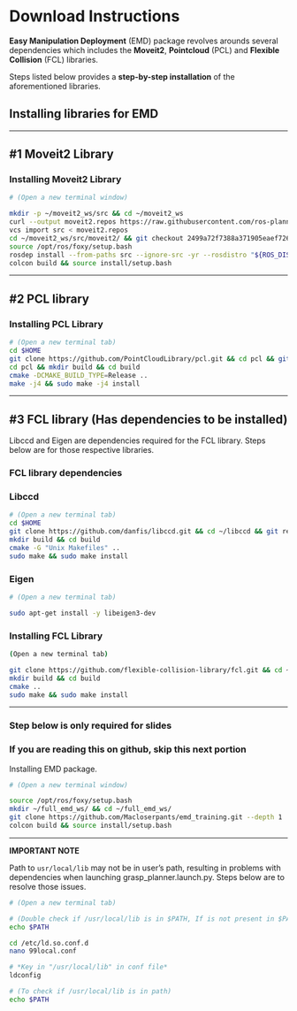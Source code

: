 # Download Instructions

**Easy Manipulation Deployment** (EMD) package revolves arounds several dependencies which includes the **Moveit2**, **Pointcloud** (PCL) and **Flexible Collision** (FCL) libraries.   

Steps listed below provides a **step-by-step installation** of the aforementioned libraries.

## Installing libraries for EMD
--------------------
## #1 Moveit2 Library

### Installing Moveit2 Library
```bash
# (Open a new terminal window)

mkdir -p ~/moveit2_ws/src && cd ~/moveit2_ws
curl --output moveit2.repos https://raw.githubusercontent.com/ros-planning/moveit2/main/moveit2.repos
vcs import src < moveit2.repos
cd ~/moveit2_ws/src/moveit2/ && git checkout 2499a72f7388a371905eaef72685fcfaae04335a && cd ~/moveit2_ws
source /opt/ros/foxy/setup.bash
rosdep install --from-paths src --ignore-src -yr --rosdistro "${ROS_DISTRO}"
colcon build && source install/setup.bash
```
----------------
## #2 PCL library

### Installing PCL Library
```bash
# (Open a new terminal tab)
cd $HOME
git clone https://github.com/PointCloudLibrary/pcl.git && cd pcl && git reset --hard ea4d0b62d184349dbf4c245d9e79c71d070ff9fe
cd pcl && mkdir build && cd build
cmake -DCMAKE_BUILD_TYPE=Release ..
make -j4 && sudo make -j4 install
```
----------------
## #3 FCL library (Has dependencies to be installed)

Libccd and Eigen are dependencies required for the FCL library. Steps below are for those respective libraries.

### FCL library dependencies ###

### Libccd
```bash
# (Open a new terminal tab)
cd $HOME
git clone https://github.com/danfis/libccd.git && cd ~/libccd && git reset --hard 7931e764a19ef6b21b443376c699bbc9c6d4fba8
mkdir build && cd build
cmake -G "Unix Makefiles" ..
sudo make && sudo make install
```

### Eigen
```bash
# (Open a new terminal tab)

sudo apt-get install -y libeigen3-dev
```
### Installing FCL Library
```bash
(Open a new terminal tab)

git clone https://github.com/flexible-collision-library/fcl.git && cd ~/fcl && git reset --hard f4018b4e451f7850081a8c254dc4c0779bd9061f
mkdir build && cd build
cmake ..
sudo make && sudo make install
```
------------------
### Step below is only required for **slides** ##
### If you are reading this on github,  **skip** this next portion ##

Installing EMD package.
```bash
# (Open a new terminal window)

source /opt/ros/foxy/setup.bash
mkdir ~/full_emd_ws/ && cd ~/full_emd_ws/
git clone https://github.com/Macloserpants/emd_training.git --depth 1
colcon build && source install/setup.bash
```
-------------

**IMPORTANT NOTE**

Path to `usr/local/lib` may not be in user’s path, resulting in problems with dependencies when launching grasp_planner.launch.py.
Steps below are to resolve those issues.

```bash
# (Open a new terminal tab)

# (Double check if /usr/local/lib is in $PATH, If is not present in $PATH, follow the steps below to enable it into path)
echo $PATH

cd /etc/ld.so.conf.d
nano 99local.conf

# *Key in "/usr/local/lib" in conf file*
ldconfig

# (To check if /usr/local/lib is in path)
echo $PATH
```
